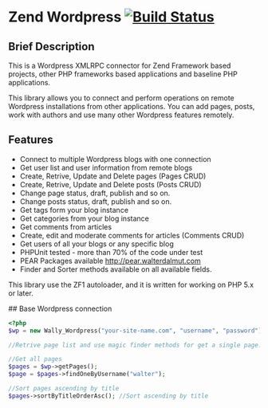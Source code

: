 # Zend Wordpress [![Build Status](https://secure.travis-ci.org/wdalmut/zend-wordpress.png)](http://travis-ci.org/wdalmut/zend-wordpress?branch=master)

## Brief Description

This is a Wordpress XMLRPC connector for Zend Framework based projects, other PHP frameworks based applications and baseline PHP applications.

This library allows you to connect and perform operations on remote Wordpress installations from other applications. You can add pages, posts, work with authors and use many other Wordpress features remotely.

## Features

 * Connect to multiple Wordpress blogs with one connection
 * Get user list and user information from remote blogs
 * Create, Retrive, Update and Delete pages (Pages CRUD)
 * Create, Retrive, Update and Delete posts (Posts CRUD)
 * Change page status, draft, publish and so on.
 * Change posts status, draft, publish and so on.
 * Get tags form your blog instance
 * Get categories from your blog instance
 * Get comments from articles
 * Create, edit and moderate comments for articles (Comments CRUD)
 * Get users of all your blogs or any specific blog
 * PHPUnit tested - more than 70% of the code under test
 * PEAR Packages available http://pear.walterdalmut.com
 * Finder and Sorter methods available on all available fields.

This library use the ZF1 autoloader, and it is written for working on PHP 5.x or later.

## Base Wordpress connection

```php
<?php
$wp = new Wally_Wordpress("your-site-name.com", "username", "password");

//Retrive page list and use magic finder methods for get a single page.

//Get all pages
$pages = $wp->getPages();
$page = $pages->findOneByUsername("walter");

//Sort pages ascending by title
$pages->sortByTitleOrderAsc(); //Sort ascending by title
```

